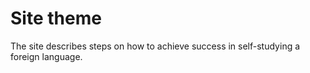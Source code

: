
# Site theme

The site describes steps on how to achieve success in self-studying a foreign language.
